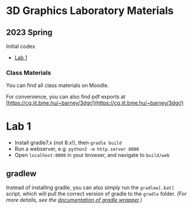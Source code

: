 # 3D Graphics Laboratory Materials
## 2023 Spring

Initial codes
- [Lab 1](https://github.com/bobarna/3dgr-labs/tree/lab-1)

### Class Materials
You can find all class materials on Moodle.

For convenience, you can also find pdf exports at
[https://cg.iit.bme.hu/~barney/3dgr/](https://cg.iit.bme.hu/~barney/3dgr/)

# Lab 1 

- Install gradle7.x (not 8.x!), then `gradle build`
- Run a webserver, e.g. `python3 -m http.server 8000`
- Open `localhost:8000` in your browser, and navigate to `build/web`

## gradlew
Instead of installing gradle, you can also simply run the `gradlew[.bat]` script, which will pull the correct version of gradle to the `gradle` folder. *(For more details, see the [documentation of gradle wrapper](https://docs.gradle.org/current/userguide/gradle_wrapper.html).)*

